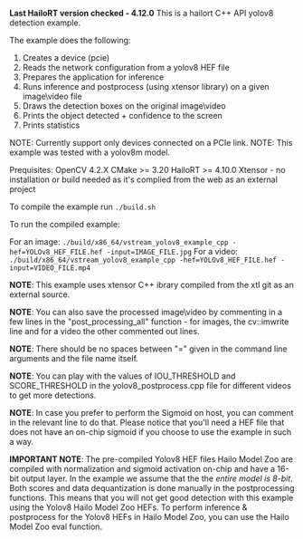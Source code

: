 **Last HailoRT version checked - 4.12.0**
This is a hailort C++ API yolov8 detection example.

The example does the following:

1. Creates a device (pcie)
2. Reads the network configuration from a yolov8 HEF file
3. Prepares the application for inference
4. Runs inference and postprocess (using xtensor library) on a given image\video file 
5. Draws the detection boxes on the original image\video
6. Prints the object detected + confidence to the screen
5. Prints statistics

NOTE: Currently support only devices connected on a PCIe link.
NOTE: This example was tested with a yolov8m model.

Prequisites:
OpenCV 4.2.X
CMake >= 3.20
HailoRT >= 4.10.0
Xtensor - no installation or build needed as it's complied from the web as an external project


To compile the example run `./build.sh`

To run the compiled example:

For an image:
`./build/x86_64/vstream_yolov8_example_cpp -hef=YOLOv8_HEF_FILE.hef -input=IMAGE_FILE.jpg`
For a video:
`./build/x86_64/vstream_yolov8_example_cpp -hef=YOLOv8_HEF_FILE.hef -input=VIDEO_FILE.mp4`

**NOTE**: This example uses xtensor C++ ibrary compiled from the xtl git as an external source. 

**NOTE**: You can also save the processed image\video by commenting in a few lines in the "post_processing_all" function - for images, the cv::imwrite line and for a video the other commented out lines.

**NOTE**: There should be no spaces between "=" given in the command line arguments and the file name itself.

**NOTE**: You can play with the values of IOU_THRESHOLD and SCORE_THRESHOLD in the yolov8_postprocess.cpp file for different videos to get more detections.

**NOTE**: In case you prefer to perform the Sigmoid on host, you can comment in the relevant line to do that. Please notice that you'll need a HEF file that does not have an on-chip sigmoid if you choose to use the example in such a way. 


**IMPORTANT NOTE**: The pre-compiled Yolov8 HEF files Hailo Model Zoo are compiled with normalization and sigmoid activation on-chip and have a 16-bit output layer.
In the example we assume that the the *entire model is 8-bit*.
Both scores and data dequantization is done manually in the postprocessing functions. 
This means that you will not get good detection with this example using the Yolov8 Hailo Model Zoo HEFs. 
To perform inference & postprocess for the Yolov8 HEFs in Hailo Model Zoo, you can use the Hailo Model Zoo eval function. 
